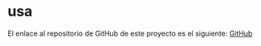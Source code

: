 # usa

El enlace al repositorio de GitHub de este proyecto es el siguiente: [GitHub](https://github.com/jzazooro/usa.git)
